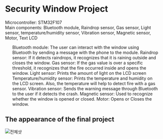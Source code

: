 # Security Window Project

Microcontroller: STM32F107 <br>
Main components: Bluetooth module, Raindrop sensor, Gas sensor, Light sensor, temperature/humidity sensor, Vibration sensor, Magnetic sensor, Motor, Text LCD
<br>

<ol>
  <il>Bluetooth module: The user can interact with the window using Bluetooth by sending a message with the phone to the module. </il>
  <il>Raindrop sensor: If it detects raindrops, it recognizes that it is raining outside and closes the window.</il>
  <il>Gas sensor: If the gas value is over a specific threshold, it recognizes that the fire occurred inside and opens the window.</il>
  <il>Light sensor: Prints the amount of light on the LCD screen</il>
  <il>Temperature/humidity sensor: Prints the temperature and humidity on the LCD screen. Also, the temperature will help to detect fire with a gas sensor.</il>
  <il>Vibration sensor: Sends the warning message through Bluetooth to the user if it detects the crash.</il>
  <il>Magnetic sensor: Used to recognize whether the window is opened or closed.</il>
  <il>Motor: Opens or Closes the window.</il>
</ol>

<h2>The appearance of the final project</h2>

![전체샷](https://github.com/NaHyeon520/Security-Window-Project/assets/62274608/19f70746-894d-4203-85dc-8a095f660794)

<h3></h3>
